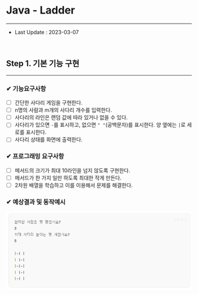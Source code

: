 # Java - Ladder

---

* Last Update : 2023-03-07

<br>

## Step 1. 기본 기능 구현

---

### ✔ 기능요구사항
- [ ] 간단한 사다리 게임을 구현한다.
- [ ] n명의 사람과 m개의 사다리 개수를 입력한다.
- [ ] 사다리의 라인은 랜덤 값에 따라 있거나 없을 수 있다.
- [ ] 사다리가 있으면 `-`를 표시하고, 없으면 `" "`(공백문자)를 표시한다. 양 옆에는 `|`로 세로를 표시한다.
- [ ] 사다리 상태를 화면에 출력한다.

### ✔ 프로그래밍 요구사항
- [ ] 메서드의 크기가 최대 10라인을 넘지 않도록 구현한다.
- [ ] 메서드가 한 가지 일만 하도록 최대한 작게 만든다.
- [ ] 2차원 배열을 학습하고 이를 이용해서 문제를 해결한다.

### ✔ 예상결과 및 동작예시
![img.png](img.png)